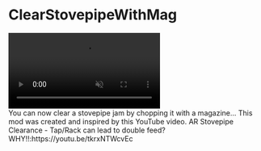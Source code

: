 

# ClearStovepipeWithMag
<div><video controls src="https://github.com/CatalpaBow/ClearStovepipeWithMag/assets/14165691/132f58cb-8f05-445b-8528-c0f7b5cace5a" muted="false"></video></div>
You can now clear a stovepipe jam by chopping it with a magazine... 
This mod was created and inspired by this YouTube video.
AR Stovepipe Clearance - Tap/Rack can lead to double feed? WHY!!:https://youtu.be/tkrxNTWcvEc
